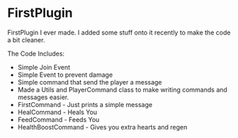 # FirstPlugin

FirstPlugin I ever made. I added some stuff onto it recently to make the code a bit cleaner.

The Code Includes:
- Simple Join Event
- Simple Event to prevent damage
- Simple command that send the player a message
- Made a Utils and PlayerCommand class to make writing commands and messages easier.
- FirstCommand - Just prints a simple message
- HealCommand - Heals You
- FeedCommand - Feeds You
- HealthBoostCommand - Gives you extra hearts and regen

